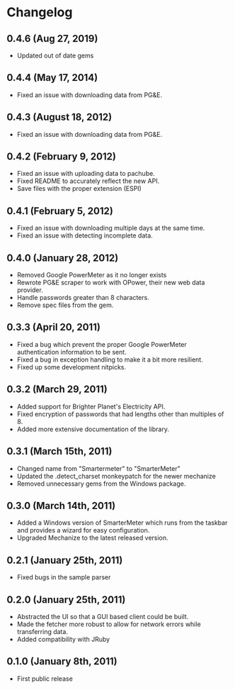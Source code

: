 # Changelog

## 0.4.6 (Aug 27, 2019)
* Updated out of date gems

## 0.4.4 (May 17, 2014)
* Fixed an issue with downloading data from PG&E.

## 0.4.3 (August 18, 2012)
* Fixed an issue with downloading data from PG&E.

## 0.4.2 (February 9, 2012)
* Fixed an issue with uploading data to pachube.
* Fixed README to accurately reflect the new API.
* Save files with the proper extension (ESPI)

## 0.4.1 (February 5, 2012)
* Fixed an issue with downloading multiple days at the same time.
* Fixed an issue with detecting incomplete data.

## 0.4.0 (January 28, 2012)
* Removed Google PowerMeter as it no longer exists
* Rewrote PG&E scraper to work with OPower, their new web data provider.
* Handle passwords greater than 8 characters.
* Remove spec files from the gem.

## 0.3.3 (April 20, 2011)
* Fixed a bug which prevent the proper Google PowerMeter authentication
  information to be sent.
* Fixed a bug in exception handling to make it a bit more resilient.
* Fixed up some development nitpicks.

## 0.3.2 (March 29, 2011)
* Added support for Brighter Planet's Electricity API.
* Fixed encryption of passwords that had lengths other than multiples of
  8.
* Added more extensive documentation of the library.

## 0.3.1 (March 15th, 2011)
* Changed name from "Smartermeter" to "SmarterMeter"
* Updated the .detect\_charset monkeypatch for the newer mechanize
* Removed unnecessary gems from the Windows package.

## 0.3.0 (March 14th, 2011)
* Added a Windows version of SmarterMeter which runs from the taskbar
  and provides a wizard for easy configuration.
* Upgraded Mechanize to the latest released version.

## 0.2.1 (January 25th, 2011)
* Fixed bugs in the sample parser

## 0.2.0 (January 25th, 2011)
* Abstracted the UI so that a GUI based client could be built.
* Made the fetcher more robust to allow for network errors while transferring
  data.
* Added compatibility with JRuby

## 0.1.0 (January 8th, 2011)
* First public release
